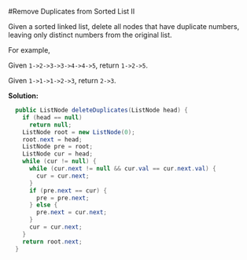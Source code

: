 #Remove Duplicates from Sorted List II

Given a sorted linked list, delete all nodes that have duplicate numbers, leaving only distinct numbers from the original list.

For example,

Given ```1->2->3->3->4->4->5```, return ```1->2->5```.

Given ```1->1->1->2->3```, return ```2->3```.

**Solution:**

```java
  public ListNode deleteDuplicates(ListNode head) {
    if (head == null)
      return null;
    ListNode root = new ListNode(0);
    root.next = head;
    ListNode pre = root;
    ListNode cur = head;
    while (cur != null) {
      while (cur.next != null && cur.val == cur.next.val) {
        cur = cur.next;
      }
      if (pre.next == cur) {
        pre = pre.next;
      } else {
        pre.next = cur.next;
      }
      cur = cur.next;
    }
    return root.next;
  }
```
